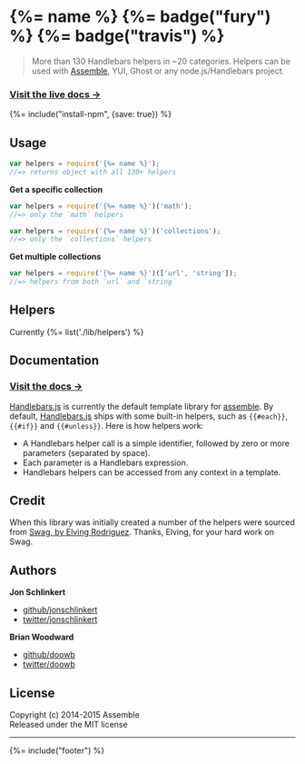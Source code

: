 # {%= name %} {%= badge("fury") %} {%= badge("travis") %}

> More than 130 Handlebars helpers in ~20 categories. Helpers can be used with [Assemble](https://github.com/assemble/assemble), YUI, Ghost or any node.js/Handlebars project.

### [Visit the live docs →](http://assemble.io/helpers/)

{%= include("install-npm", {save: true}) %}

## Usage

```js
var helpers = require('{%= name %}');
//=> returns object with all 130+ helpers
```

**Get a specific collection**

```js
var helpers = require('{%= name %}')('math');
//=> only the `math` helpers

var helpers = require('{%= name %}')('collections');
//=> only the `collections` helpers
```

**Get multiple collections**


```js
var helpers = require('{%= name %}')(['url', 'string']);
//=> helpers from both `url` and `string`
```


## Helpers

Currently {%= list('./lib/helpers') %}

## Documentation

### [Visit the docs →](http://assemble.io/helpers/)

[Handlebars.js](https://github.com/wycats/handlebars.js) is currently the default template library for [assemble]. By default, [Handlebars.js](http://handlebarsjs.com/) ships with some built-in helpers, such as `{{#each}}`, `{{#if}}` and `{{#unless}}`. Here is how helpers work:

* A Handlebars helper call is a simple identifier, followed by zero or more parameters (separated by space).
* Each parameter is a Handlebars expression.
* Handlebars helpers can be accessed from any context in a template.


## Credit
When this library was initially created a number of the helpers were sourced from [Swag, by Elving Rodriguez](http://elving.github.com/swag/). Thanks, Elving, for your hard work on Swag.


## Authors

**Jon Schlinkert**
 
+ [github/jonschlinkert](https://github.com/jonschlinkert)
+ [twitter/jonschlinkert](http://twitter.com/jonschlinkert) 
 
**Brian Woodward**
 
+ [github/doowb](https://github.com/doowb)
+ [twitter/doowb](http://twitter.com/doowb) 


## License
Copyright (c) 2014-2015 Assemble  
Released under the MIT license

***

{%= include("footer") %}

[assemble]: https://github.com/assemble/assemble
